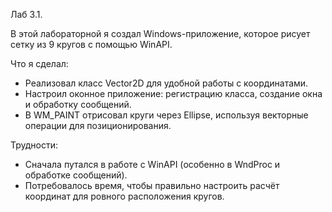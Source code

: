 Лаб 3.1. 

В этой лабораторной я создал Windows-приложение, которое рисует сетку из 9 кругов с помощью WinAPI.

Что я сделал:
- Реализовал класс Vector2D для удобной работы с координатами.
- Настроил оконное приложение: регистрацию класса, создание окна и обработку сообщений.
- В WM_PAINT отрисовал круги через Ellipse, используя векторные операции для позиционирования.

Трудности:

- Сначала путался в работе с WinAPI (особенно в WndProc и обработке сообщений).
- Потребовалось время, чтобы правильно настроить расчёт координат для ровного расположения кругов.
